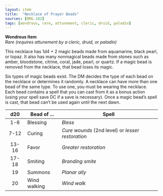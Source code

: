 ```yaml
---
layout: item
title:  "Necklace of Prayer Beads"
sources: [DMG.182]
tags: [wondrous, rare, attunement, cleric, druid, paladin]
---
```


**Wondrous Item**  
*Rare (requires attunement by a cleric, druid, or paladin)*

This necklace has 1d4 + 2 magic beads made from aquamarine, black pearl, or topaz. It also has many nonmagical beads made from stones such as amber, bloodstone, citrine, coral, jade, pearl, or quartz. If a magic bead is removed from the necklace, that bead loses its magic.

Six types of magic beads exist. The DM decides the type of each bead on the necklace or determines it randomly. A necklace can have more than one bead of the same type. To use one, you must be wearing the necklace. Each bead contains a spell that you can cast from it as a bonus action (using your spell save DC if a save is necessary). Once a magic bead’s spell is cast, that bead can’t be used again until the next dawn.

d20     |   Bead of ...     |   Spell
:-:     |   -----------     |   -----
1-6     |   Blessing	    |   *Bless*
7-12    |	Curing	        |   *Cure wounds* (2nd level) or *lesser restoration*
13-16	|   Favor   	    |   *Greater restoration*
17-18	|   Smiting         |	*Branding smite*
19	    |   Summons	        |   *Planar ally*
20	    |   Wind walking	|   *Wind walk*